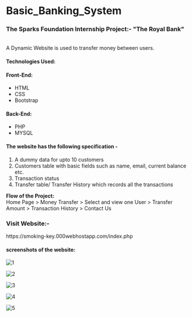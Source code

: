 # Basic_Banking_System
<b><h3>The Sparks Foundation Internship Project:- "The Royal Bank"</h3> </b> </br>
A Dynamic Website is used to transfer money between users.
<h4><b>Technologies Used:</b></h4>
<h4>Front-End:</h4>
<ul>
  <li>HTML</li>
  <li>CSS</li>
  <li>Bootstrap</li>
 </ul>
 <h4>Back-End:</h4>
 <ul>
  <li>PHP</li>
  <li>MYSQL</li>
 </ul>
 <h4>The website has the following specification -</h4>
 <ol>
  <li>A dummy data for upto 10 customers</li>
  <li>Customers table with basic fields such as name, email, current balance etc.</li>
  <li>Transaction status</li>
  <li>Transfer table/ Transfer History which records all the transactions</li>
 </ol>
  <b>Flow of the Project:</b><br>
  Home Page > Money Transfer > Select and view one User > Transfer Amount > Transaction History > Contact Us
  
  <h3>Visit Website:- </h3> https://smoking-key.000webhostapp.com/index.php
  
 <h4>screenshots of the website:</h4>
 
 
![1](https://user-images.githubusercontent.com/80598599/126032602-5af43071-79b3-4fc7-90ea-3210989ba3dc.png)

![2](https://user-images.githubusercontent.com/80598599/126032608-367c59c2-21d9-4ad8-b445-9e62420449d6.png)

![3](https://user-images.githubusercontent.com/80598599/126032609-b36ef6e6-a062-4973-ac83-7d438120fb7c.png)

![4](https://user-images.githubusercontent.com/80598599/126032610-892add8d-42ce-43d4-a3ac-fb02c5262377.png)


![5](https://user-images.githubusercontent.com/80598599/126032611-0555b7f8-57f7-4d33-a6d5-560b18dfc776.png)
  
 
 

